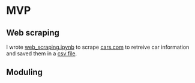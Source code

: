 # MVP

## Web scraping
I wrote [web_scraping.ipynb](/web_scraping.ipynb) to scrape [cars.com](https://www.cars.com) to retreive car
information and saved them in a [csv file](/data/car_info.csv).


## Moduling
